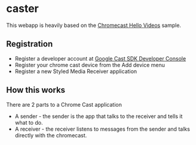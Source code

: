 # caster
This webapp is heavily based on the [Chromecast Hello Videos](https://github.com/googlecast/CastHelloVideo-chrome) sample.
## Registration

* Register a developer account at [Google Cast SDK Developer Console](https://cast.google.com/publish/#/overview)
* Register your chrome cast device from the Add device menu
* Register a new Styled Media Receiver application

## How this works

There are 2 parts to a Chrome Cast application
* A sender - the sender is the app that talks to the receiver and tells it what to do.
* A receiver - the receiver listens to messages from the sender and talks directly with the chromecast.


